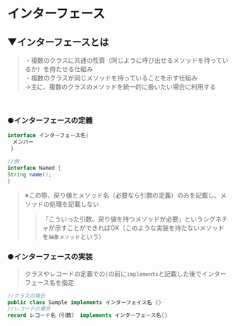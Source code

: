 # インターフェース

## ▼インターフェースとは
>・複数のクラスに共通の性質（同じように呼び出せるメソッドを持っているか）を持たせる仕組み<br>
>・複数のクラスが同じメソッドを持っていることを示す仕組み<br>
>→主に、複数のクラスのメソッドを統一的に扱いたい場合に利用する<br>
<br>

### ●インターフェースの定義
```java
interface インターフェース名{
　メンバー
 }
 ```
 ```java
//例
interface Named {
 String name();
 }
 ```
 >※この際、戻り値とメソッド名（必要なら引数の定義）のみを記載し、メソッドの処理を記載しない
 >>「こういった引数、戻り値を持つメソッドが必要」というシグネチャが示すことができればOK（このような実装を持たないメソッドを`抽象メソッド`という）

### ●インターフェースの実装
>クラスやレコードの定義での`{`の前に`implements`と記載した後でインターフェース名を指定
```java
//クラスの場合
public class Sample implements インターフェイス名 {}
//レコードの場合
record レコード名（引数） implements インターフェース名{}
```



 
 
 
 
